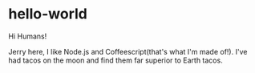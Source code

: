 # hello-world

Hi Humans!

Jerry here, I like Node.js and Coffeescript(that's what I'm made of!).
I've had tacos on the moon and find them far superior to Earth tacos.
